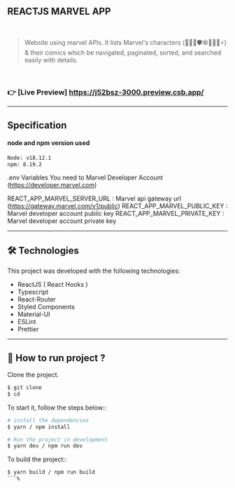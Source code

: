 ## REACTJS MARVEL APP
<br>

>  Website using marvel APIs. It lists Marvel's characters (🦸‍♂️🦸🛡️🕸🐜👱‍♂️⚡) & their comics which be navigated, paginated, sorted, and searched easily with details.

<br>

### 👉 [Live Preview] https://j52bsz-3000.preview.csb.app/ 

___
## Specification
#### node and npm version used

```bash
Node: v18.12.1
npm: 8.19.2
```

.env Variables
You need to Marvel Developer Account (https://developer.marvel.com)

REACT_APP_MARVEL_SERVER_URL : Marvel api gateway url (https://gateway.marvel.com/v1/public)
REACT_APP_MARVEL_PUBLIC_KEY : Marvel developer account public key
REACT_APP_MARVEL_PRIVATE_KEY : Marvel developer account private key
___

## 🛠 Technologies

This project was developed with the following technologies:

- ReactJS ( React Hooks )
- Typescript
- React-Router
- Styled Components
- Material-UI
- ESLint
- Prettier
___

## 🚀 How to run project ?

Clone the project.

```bash
$ git clone
$ cd
```

To start it, follow the steps below::
```bash
# install the dependencies
$ yarn / npm install

# Run the project in development
$ yarn dev / npm run dev
```

To build the project::
```bash
$ yarn build / npm run build
```%        
